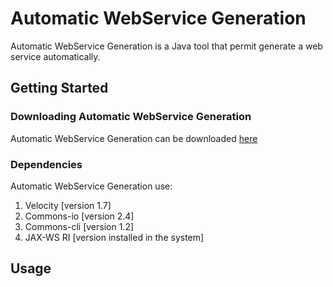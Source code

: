 Automatic WebService Generation
==================

Automatic WebService Generation is a Java tool that permit generate a web service automatically.

## Getting Started

### Downloading Automatic WebService Generation

Automatic WebService Generation can be downloaded [here](https://github.com/prednaxela/generatewebservice/archive/master.zip)

### Dependencies

Automatic WebService Generation use:

 1. Velocity [version 1.7]
 2. Commons-io [version 2.4]
 3. Commons-cli [version 1.2]
 4. JAX-WS RI [version installed in the system]

## Usage